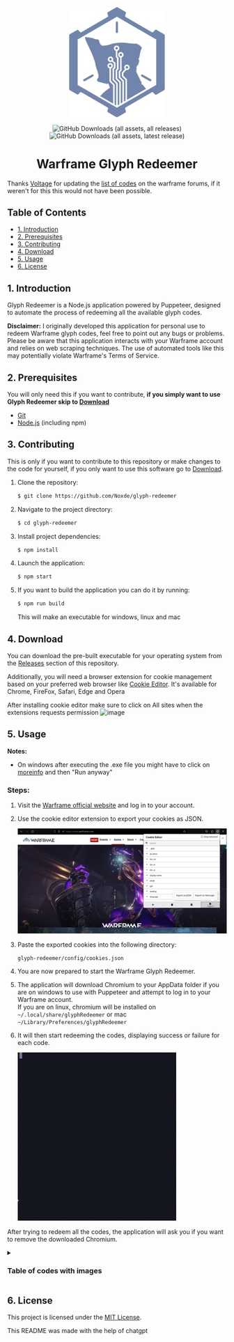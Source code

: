 <div align=center> 
  <img alt="creator-program-logo" src="./Images/creator-program-logo.png" width="220px">

![GitHub Downloads (all assets, all releases)](https://img.shields.io/github/downloads/Noxde/glyph-redeemer/total?label=Total%20Downloads)
![GitHub Downloads (all assets, latest release)](https://img.shields.io/github/downloads/Noxde/glyph-redeemer/latest/total?label=Downloads%40latest)

</div>

<h1 align="center">Warframe Glyph Redeemer</h1>

Thanks [Voltage](https://forums.warframe.com/profile/1419671-voltage/) for updating the [list of codes](https://forums.warframe.com/topic/992008-free-promocodes-and-glyphs-all-platforms/) on the warframe forums, if it weren't for this this would not have been possible.

## Table of Contents

- [1. Introduction](#1-introduction)
- [2. Prerequisites](#2-prerequisites)
- [3. Contributing](#3-contributing)
- [4. Download](#4-download)
- [5. Usage](#5-usage)
- [6. License](#6-license)

## 1. Introduction

Glyph Redeemer is a Node.js application powered by Puppeteer, designed to automate the process of redeeming all the available glyph codes.

**Disclaimer:** I originally developed this application for personal use to redeem Warframe glyph codes, feel free to point out any bugs or problems. Please be aware that this application interacts with your Warframe account and relies on web scraping techniques. The use of automated tools like this may potentially violate Warframe's Terms of Service.

## 2. Prerequisites

You will only need this if you want to contribute, **if you simply want to use Glyph Redeemer skip to [Download](#4-download)**

- [Git](https://git-scm.com/)
- [Node.js](https://nodejs.org/) (including npm)

## 3. Contributing
This is only if you want to contribute to this repository or make changes to the code for yourself, if you only want to use this software go to [Download](#4-dowload).

1. Clone the repository:

   ```bash
   $ git clone https://github.com/Noxde/glyph-redeemer
   ```

2. Navigate to the project directory:

   ```bash
   $ cd glyph-redeemer
   ```

3. Install project dependencies:

   ```bash
   $ npm install
   ```

4. Launch the application:

   ```bash
   $ npm start
   ```

5. If you want to build the application you can do it by running:

   ```bash
   $ npm run build
   ```

   This will make an executable for windows, linux and mac

## 4. Download

You can download the pre-built executable for your operating system from the [Releases](https://github.com/Noxde/glyph-redeemer/releases) section of this repository.

Additionally, you will need a browser extension for cookie management based on your preferred web browser like
[Cookie Editor](https://cookie-editor.cgagnier.ca/). It's available for Chrome, FireFox, Safari, Edge and Opera

After installing cookie editor make sure to click on All sites when the extensions requests permission
![image](https://github.com/Noxde/glyph-redeemer/assets/70549780/bcd246a0-74ad-4c2f-8f2b-faac48d23533)

## 5. Usage

**Notes:**

- On windows after executing the .exe file you might have to click on <ins>moreinfo</ins> and then "Run anyway"

### **Steps**:

1. Visit the [Warframe official website](https://www.warframe.com/) and log in to your account.

2. Use the cookie editor extension to export your cookies as JSON.

   ![Cookie Editor](Images/cookie-editor.png)

3. Paste the exported cookies into the following directory:

   ```
   glyph-redeemer/config/cookies.json
   ```

4. You are now prepared to start the Warframe Glyph Redeemer.

5. The application will download Chromium to your AppData folder if you are on windows to use with Puppeteer and attempt to log in to your Warframe account.</br>
   If you are on linux, chromium will be installed on `~/.local/share/glyphRedeemer` or mac `~/Library/Preferences/glyphRedeemer`

6. It will then start redeeming the codes, displaying success or failure for each code.

   ![Glyph Redeemer in Action](Images/glyph-redeemer_demo.gif)

After trying to redeem all the codes, the application will ask you if you want to remove the downloaded Chromium.

<details>
  <summary>
    <h3>Table of codes with images</h3>
  </summary>
  <table><thead>
      <tr>
        <th>
          <a href="https://warframe.com/promocode?code=6ixGatsu">
            <img width="100px" src="https://i.imgur.com/7iWl2UI.png"/>
          </a>
        </th>
        <th>
          <a href="https://warframe.com/promocode?code=AdmiralBahroo">
            <img width="100px" src="https://i.glyphs.wf/glyphs/AdmiralBahroo.png"/>
          </a>
        </th>
        <th>
          <a href="https://warframe.com/promocode?code=AeonKnight86">
            <img width="100px" src="https://i.glyphs.wf/glyphs/AeonKnight.png"/>
          </a>
        </th>
        <th>
          <a href="https://warframe.com/promocode?code=AGayGuyPlays">
            <img width="100px" src="https://i.glyphs.wf/glyphs/AGGP.png"/>
          </a>
        </th>
      </tr>
    </thead>
    <tbody>
      <tr>
        <td>6ixGatsu</td>
        <td>AdmiralBahroo</td>
        <td>AeonKnight86</td>
        <td>AGayGuyPlays</td>
      </tr>
    </tbody>
<thead>
      <tr>
        <th>
          <a href="https://warframe.com/promocode?code=Akari">
            <img width="100px" src="https://i.imgur.com/KRnvW5s.png"/>
          </a>
        </th>
        <th>
          <a href="https://warframe.com/promocode?code=AlainLove">
            <img width="100px" src="https://i.imgur.com/aWaXEKe.png"/>
          </a>
        </th>
        <th>
          <a href="https://warframe.com/promocode?code=AlexanderDario">
            <img width="100px" src="https://i.imgur.com/sHsBrHo.png"/>
          </a>
        </th>
        <th>
          <a href="https://warframe.com/promocode?code=Amprov">
            <img width="100px" src="https://i.glyphs.wf/glyphs/Goku70seven.png"/>
          </a>
        </th>
      </tr>
    </thead>
    <tbody>
      <tr>
        <td>Akari</td>
        <td>AlainLove</td>
        <td>AlexanderDario</td>
        <td>Amprov</td>
      </tr>
    </tbody>
<thead>
      <tr>
        <th>
          <a href="https://warframe.com/promocode?code=AngryUnicorn">
            <img width="100px" src="https://i.glyphs.wf/glyphs/AngryUnicorn.png"/>
          </a>
        </th>
        <th>
          <a href="https://warframe.com/promocode?code=AnjetCat">
            <img width="100px" src="https://i.imgur.com/X79KSCT.png"/>
          </a>
        </th>
        <th>
          <a href="https://warframe.com/promocode?code=AnnoyingKillah">
            <img width="100px" src="https://i.glyphs.wf/glyphs/AnnoyingKillah.png"/>
          </a>
        </th>
        <th>
          <a href="https://warframe.com/promocode?code=ArgonSix">
            <img width="100px" src="https://i.imgur.com/49VuDAz.png"/>
          </a>
        </th>
      </tr>
    </thead>
    <tbody>
      <tr>
        <td>AngryUnicorn</td>
        <td>AnjetCat</td>
        <td>AnnoyingKillah</td>
        <td>ArgonSix</td>
      </tr>
    </tbody>
<thead>
      <tr>
        <th>
          <a href="https://warframe.com/promocode?code=AshiSogiTenno">
            <img width="100px" src="https://i.glyphs.wf/glyphs/Ashisogitenno.png"/>
          </a>
        </th>
        <th>
          <a href="https://warframe.com/promocode?code=AsuraTenshi">
            <img width="100px" src="https://i.imgur.com/mLh8Vzq.png"/>
          </a>
        </th>
        <th>
          <a href="https://warframe.com/promocode?code=Avelna">
            <img width="100px" src="https://i.imgur.com/6QDVL2X.png"/>
          </a>
        </th>
        <th>
          <a href="https://warframe.com/promocode?code=Aznitrous">
            <img width="100px" src="https://i.glyphs.wf/glyphs/Aznitrous.png"/>
          </a>
        </th>
      </tr>
    </thead>
    <tbody>
      <tr>
        <td>AshiSogiTenno</td>
        <td>AsuraTenshi</td>
        <td>Avelna</td>
        <td>Aznitrous</td>
      </tr>
    </tbody>
<thead>
      <tr>
        <th>
          <a href="https://warframe.com/promocode?code=BigJimID">
            <img width="100px" src="https://i.glyphs.wf/glyphs/BigJimID.png"/>
          </a>
        </th>
        <th>
          <a href="https://warframe.com/promocode?code=BlackOni">
            <img width="100px" src="https://i.glyphs.wf/glyphs/BlackOni.png"/>
          </a>
        </th>
        <th>
          <a href="https://warframe.com/promocode?code=BlazingCobalt">
            <img width="100px" src="https://i.imgur.com/XaoN4DT.png"/>
          </a>
        </th>
        <th>
          <a href="https://warframe.com/promocode?code=BlueberryCat">
            <img width="100px" src="https://i.imgur.com/1qwYZxl.png"/>
          </a>
        </th>
      </tr>
    </thead>
    <tbody>
      <tr>
        <td>BigJimID</td>
        <td>BlackOni</td>
        <td>BlazingCobalt</td>
        <td>BlueberryCat</td>
      </tr>
    </tbody>
<thead>
      <tr>
        <th>
          <a href="https://warframe.com/promocode?code=BluyayoGamer">
            <img width="100px" src="https://i.imgur.com/lpQ3zvh.png"/>
          </a>
        </th>
        <th>
          <a href="https://warframe.com/promocode?code=BrazilCommunityDiscord">
            <img width="100px" src="https://i.glyphs.wf/glyphs/BrazilianCommunityDiscord.png"/>
          </a>
        </th>
        <th>
          <a href="https://warframe.com/promocode?code=Bricky">
            <img width="100px" src="https://i.glyphs.wf/glyphs/Bricky.png"/>
          </a>
        </th>
        <th>
          <a href="https://warframe.com/promocode?code=Brozime">
            <img width="100px" src="https://i.glyphs.wf/glyphs/Brozime.png"/>
          </a>
        </th>
      </tr>
    </thead>
    <tbody>
      <tr>
        <td>BluyayoGamer</td>
        <td>BrazilCommunityDiscord</td>
        <td>Bricky</td>
        <td>Brozime</td>
      </tr>
    </tbody>
<thead>
      <tr>
        <th>
          <a href="https://warframe.com/promocode?code=Buff00n">
            <img width="100px" src="https://i.imgur.com/F52Ys7E.png"/>
          </a>
        </th>
        <th>
          <a href="https://warframe.com/promocode?code=BurnBxx">
            <img width="100px" src="https://i.glyphs.wf/glyphs/BurnBxx.png"/>
          </a>
        </th>
        <th>
          <a href="https://warframe.com/promocode?code=Bwana">
            <img width="100px" src="https://i.glyphs.wf/glyphs/Bwana.png"/>
          </a>
        </th>
        <th>
          <a href="https://warframe.com/promocode?code=CalamityDeath">
            <img width="100px" src="https://i.imgur.com/fJub3xm.png"/>
          </a>
        </th>
      </tr>
    </thead>
    <tbody>
      <tr>
        <td>Buff00n</td>
        <td>BurnBxx</td>
        <td>Bwana</td>
        <td>CalamityDeath</td>
      </tr>
    </tbody>
<thead>
      <tr>
        <th>
          <a href="https://warframe.com/promocode?code=CaleyEmerald">
            <img width="100px" src="https://i.imgur.com/3PDmGSc.png"/>
          </a>
        </th>
        <th>
          <a href="https://warframe.com/promocode?code=CanOfCraig">
            <img width="100px" src="https://i.imgur.com/GtSYTUY.png"/>
          </a>
        </th>
        <th>
          <a href="https://warframe.com/promocode?code=Carchara">
            <img width="100px" src="https://i.imgur.com/3fPE9FA.png"/>
          </a>
        </th>
        <th>
          <a href="https://warframe.com/promocode?code=Casardis">
            <img width="100px" src="https://i.imgur.com/hza6B9A.png"/>
          </a>
        </th>
      </tr>
    </thead>
    <tbody>
      <tr>
        <td>CaleyEmerald</td>
        <td>CanOfCraig</td>
        <td>Carchara</td>
        <td>Casardis</td>
      </tr>
    </tbody>
<thead>
      <tr>
        <th>
          <a href="https://warframe.com/promocode?code=CephalonSquared">
            <img width="100px" src="https://i.imgur.com/Oswm6x8.png"/>
          </a>
        </th>
        <th>
          <a href="https://warframe.com/promocode?code=CGsKnackie">
            <img width="100px" src="https://i.glyphs.wf/glyphs/CGsKnackie.png"/>
          </a>
        </th>
        <th>
          <a href="https://warframe.com/promocode?code=ChacyTay">
            <img width="100px" src="https://i.imgur.com/TWxA5H9.png"/>
          </a>
        </th>
        <th>
          <a href="https://warframe.com/promocode?code=Char">
            <img width="100px" src="https://i.glyphs.wf/glyphs/Char.png"/>
          </a>
        </th>
      </tr>
    </thead>
    <tbody>
      <tr>
        <td>CephalonSquared</td>
        <td>CGsKnackie</td>
        <td>ChacyTay</td>
        <td>Char</td>
      </tr>
    </tbody>
<thead>
      <tr>
        <th>
          <a href="https://warframe.com/promocode?code=Chelestra">
            <img width="100px" src="https://i.imgur.com/lZIWekF.png"/>
          </a>
        </th>
        <th>
          <a href="https://warframe.com/promocode?code=Cleonaturin">
            <img width="100px" src="https://i.imgur.com/Hzpiaup.png"/>
          </a>
        </th>
        <th>
          <a href="https://warframe.com/promocode?code=Codoma">
            <img width="100px" src="https://i.imgur.com/U0HGxKE.png"/>
          </a>
        </th>
        <th>
          <a href="https://warframe.com/promocode?code=CohhCarnage">
            <img width="100px" src="https://i.glyphs.wf/glyphs/CohhCarnage.png"/>
          </a>
        </th>
      </tr>
    </thead>
    <tbody>
      <tr>
        <td>Chelestra</td>
        <td>Cleonaturin</td>
        <td>Codoma</td>
        <td>CohhCarnage</td>
      </tr>
    </tbody>
<thead>
      <tr>
        <th>
          <a href="https://warframe.com/promocode?code=ColdScar">
            <img width="100px" src="https://i.imgur.com/aUcB7k5.png"/>
          </a>
        </th>
        <th>
          <a href="https://warframe.com/promocode?code=ColdTiger">
            <img width="100px" src="https://i.imgur.com/r1YbiV3.png"/>
          </a>
        </th>
        <th>
          <a href="https://warframe.com/promocode?code=ConclaveDiscord">
            <img width="100px" src="https://content.invisioncic.com/Mwarframe/pages_media/1_ConclaveDiscord.png"/>
          </a>
        </th>
        <th>
          <a href="https://warframe.com/promocode?code=ConfusedWarframe">
            <img width="100px" src="https://i.imgur.com/yutv1BM.png"/>
          </a>
        </th>
      </tr>
    </thead>
    <tbody>
      <tr>
        <td>ColdScar</td>
        <td>ColdTiger</td>
        <td>ConclaveDiscord</td>
        <td>ConfusedWarframe</td>
      </tr>
    </tbody>
<thead>
      <tr>
        <th>
          <a href="https://warframe.com/promocode?code=CopyKavat">
            <img width="100px" src="https://i.imgur.com/OnMjvt4.png"/>
          </a>
        </th>
        <th>
          <a href="https://warframe.com/promocode?code=Cpt_Kim">
            <img width="100px" src="https://i.imgur.com/PVH1MbN.png"/>
          </a>
        </th>
        <th>
          <a href="https://warframe.com/promocode?code=Crowdi">
            <img width="100px" src="https://i.imgur.com/BEGnJis.png"/>
          </a>
        </th>
        <th>
          <a href="https://warframe.com/promocode?code=Daidaikiri">
            <img width="100px" src="https://i.imgur.com/wY9wvKY.png"/>
          </a>
        </th>
      </tr>
    </thead>
    <tbody>
      <tr>
        <td>CopyKavat</td>
        <td>Cpt_Kim</td>
        <td>Crowdi</td>
        <td>Daidaikiri</td>
      </tr>
    </tbody>
<thead>
      <tr>
        <th>
          <a href="https://warframe.com/promocode?code=DanielTheDemon">
            <img width="100px" src="https://i.glyphs.wf/glyphs/DanieltheDemon.png"/>
          </a>
        </th>
        <th>
          <a href="https://warframe.com/promocode?code=Danily">
            <img width="100px" src="https://i.imgur.com/6DWd7sX.png"/>
          </a>
        </th>
        <th>
          <a href="https://warframe.com/promocode?code=DasterCreations">
            <img width="100px" src="https://i.imgur.com/XiMtufx.png"/>
          </a>
        </th>
        <th>
          <a href="https://warframe.com/promocode?code=DatLoon">
            <img width="100px" src="https://i.imgur.com/nTzSIRF.png"/>
          </a>
        </th>
      </tr>
    </thead>
    <tbody>
      <tr>
        <td>DanielTheDemon</td>
        <td>Danily</td>
        <td>DasterCreations</td>
        <td>DatLoon</td>
      </tr>
    </tbody>
<thead>
      <tr>
        <th>
          <a href="https://warframe.com/promocode?code=DayJobo">
            <img width="100px" src="https://i.imgur.com/q1wQRDO.png"/>
          </a>
        </th>
        <th>
          <a href="https://warframe.com/promocode?code=DebbySheen">
            <img width="100px" src="https://i.imgur.com/SV6C3dn.png"/>
          </a>
        </th>
        <th>
          <a href="https://warframe.com/promocode?code=Deejayknight">
            <img width="100px" src="https://i.glyphs.wf/glyphs/DeejayKnight.png"/>
          </a>
        </th>
        <th>
          <a href="https://warframe.com/promocode?code=DeepBlueBeard">
            <img width="100px" src="https://i.glyphs.wf/glyphs/DeepBlueBeard.png"/>
          </a>
        </th>
      </tr>
    </thead>
    <tbody>
      <tr>
        <td>DayJobo</td>
        <td>DebbySheen</td>
        <td>Deejayknight</td>
        <td>DeepBlueBeard</td>
      </tr>
    </tbody>
<thead>
      <tr>
        <th>
          <a href="https://warframe.com/promocode?code=Destrohido">
            <img width="100px" src="https://i.imgur.com/ckige5C.png"/>
          </a>
        </th>
        <th>
          <a href="https://warframe.com/promocode?code=DeuceTheGamer">
            <img width="100px" src="https://i.glyphs.wf/glyphs/DeuceTheGamer.png"/>
          </a>
        </th>
        <th>
          <a href="https://warframe.com/promocode?code=DillyFrame">
            <img width="100px" src="https://i.glyphs.wf/glyphs/DillyFrame.png"/>
          </a>
        </th>
        <th>
          <a href="https://warframe.com/promocode?code=DimitriV2">
            <img width="100px" src="https://i.glyphs.wf/glyphs/DimitriV2.png"/>
          </a>
        </th>
      </tr>
    </thead>
    <tbody>
      <tr>
        <td>Destrohido</td>
        <td>DeuceTheGamer</td>
        <td>DillyFrame</td>
        <td>DimitriV2</td>
      </tr>
    </tbody>
<thead>
      <tr>
        <th>
          <a href="https://warframe.com/promocode?code=Disfusional">
            <img width="100px" src="https://i.imgur.com/O0VKXG9.png"/>
          </a>
        </th>
        <th>
          <a href="https://warframe.com/promocode?code=DjTechLive">
            <img width="100px" src="https://i.glyphs.wf/glyphs/DJTechlive.png"/>
          </a>
        </th>
        <th>
          <a href="https://warframe.com/promocode?code=DKDiamantes">
            <img width="100px" src="https://i.glyphs.wf/glyphs/DKDiamantes.png"/>
          </a>
        </th>
        <th>
          <a href="https://warframe.com/promocode?code=DNexus">
            <img width="100px" src="https://i.imgur.com/8Djk9NB.png"/>
          </a>
        </th>
      </tr>
    </thead>
    <tbody>
      <tr>
        <td>Disfusional</td>
        <td>DjTechLive</td>
        <td>DKDiamantes</td>
        <td>DNexus</td>
      </tr>
    </tbody>
<thead>
      <tr>
        <th>
          <a href="https://warframe.com/promocode?code=EdRick">
            <img width="100px" src="https://i.imgur.com/IuJdqLG.png"/>
          </a>
        </th>
        <th>
          <a href="https://warframe.com/promocode?code=Eduiy16">
            <img width="100px" src="https://i.imgur.com/eRK4RFy.png"/>
          </a>
        </th>
        <th>
          <a href="https://warframe.com/promocode?code=ElDanker">
            <img width="100px" src="https://i.imgur.com/UVZ0XoB.png"/>
          </a>
        </th>
        <th>
          <a href="https://warframe.com/promocode?code=ElGrineerExiliado">
            <img width="100px" src="https://i.imgur.com/33lm32B.png"/>
          </a>
        </th>
      </tr>
    </thead>
    <tbody>
      <tr>
        <td>EdRick</td>
        <td>Eduiy16</td>
        <td>ElDanker</td>
        <td>ElGrineerExiliado</td>
      </tr>
    </tbody>
<thead>
      <tr>
        <th>
          <a href="https://warframe.com/promocode?code=EliceGameplay">
            <img width="100px" src="https://i.imgur.com/X4CzC5P.png"/>
          </a>
        </th>
        <th>
          <a href="https://warframe.com/promocode?code=Elnoraeleo">
            <img width="100px" src="https://i.imgur.com/r5n5iA1.png"/>
          </a>
        </th>
        <th>
          <a href="https://warframe.com/promocode?code=Emovj">
            <img width="100px" src="https://i.imgur.com/iTpMg8j.png"/>
          </a>
        </th>
        <th>
          <a href="https://warframe.com/promocode?code=EmpyreanCap">
            <img width="100px" src="https://i.imgur.com/Olo2txo.png"/>
          </a>
        </th>
      </tr>
    </thead>
    <tbody>
      <tr>
        <td>EliceGameplay</td>
        <td>Elnoraeleo</td>
        <td>Emovj</td>
        <td>EmpyreanCap</td>
      </tr>
    </tbody>
<thead>
      <tr>
        <th>
          <a href="https://warframe.com/promocode?code=Endotti_">
            <img width="100px" src="https://i.imgur.com/8N6lVVM.png"/>
          </a>
        </th>
        <th>
          <a href="https://warframe.com/promocode?code=Eterion">
            <img width="100px" src="https://i.imgur.com/c9LAOxz.png"/>
          </a>
        </th>
        <th>
          <a href="https://warframe.com/promocode?code=ExtraCredits">
            <img width="100px" src="https://cdn.discordapp.com/attachments/110022646497808384/592792966804799508/e7f1a5c9126b95cd0f0c181cd69150fb.png"/>
          </a>
        </th>
        <th>
          <a href="https://warframe.com/promocode?code=FacelessBeanie">
            <img width="100px" src="https://i.imgur.com/XvTsKfF.png"/>
          </a>
        </th>
      </tr>
    </thead>
    <tbody>
      <tr>
        <td>Endotti_</td>
        <td>Eterion</td>
        <td>ExtraCredits</td>
        <td>FacelessBeanie</td>
      </tr>
    </tbody>
<thead>
      <tr>
        <th>
          <a href="https://warframe.com/promocode?code=FashionFrameIsEndGame">
            <img width="100px" src="https://i.imgur.com/dcnCjuG.png"/>
          </a>
        </th>
        <th>
          <a href="https://warframe.com/promocode?code=Fated2Perish">
            <img width="100px" src="https://i.imgur.com/QKXsmSA.png"/>
          </a>
        </th>
        <th>
          <a href="https://warframe.com/promocode?code=FeelLikeAPlayer">
            <img width="100px" src="https://i.imgur.com/OFRT3Nk.png"/>
          </a>
        </th>
        <th>
          <a href="https://warframe.com/promocode?code=FerreusDemon">
            <img width="100px" src="https://i.imgur.com/70ieIRm.png"/>
          </a>
        </th>
      </tr>
    </thead>
    <tbody>
      <tr>
        <td>FashionFrameIsEndGame</td>
        <td>Fated2Perish</td>
        <td>FeelLikeAPlayer</td>
        <td>FerreusDemon</td>
      </tr>
    </tbody>
<thead>
      <tr>
        <th>
          <a href="https://warframe.com/promocode?code=Finlaena">
            <img width="100px" src="https://i.imgur.com/IuiUFiK.png"/>
          </a>
        </th>
        <th>
          <a href="https://warframe.com/promocode?code=FloofyDwagon">
            <img width="100px" src="https://i.imgur.com/o0WxCD8.png"/>
          </a>
        </th>
        <th>
          <a href="https://warframe.com/promocode?code=FR4G-TP">
            <img width="100px" src="https://i.imgur.com/dMqHuKu.png"/>
          </a>
        </th>
        <th>
          <a href="https://warframe.com/promocode?code=FrostyNovaPrime">
            <img width="100px" src="https://i.imgur.com/OVMC07U.png"/>
          </a>
        </th>
      </tr>
    </thead>
    <tbody>
      <tr>
        <td>Finlaena</td>
        <td>FloofyDwagon</td>
        <td>FR4G-TP</td>
        <td>FrostyNovaPrime</td>
      </tr>
    </tbody>
<thead>
      <tr>
        <th>
          <a href="https://warframe.com/promocode?code=Frozenballz">
            <img width="100px" src="https://i.glyphs.wf/glyphs/Frozenbawz.png"/>
          </a>
        </th>
        <th>
          <a href="https://warframe.com/promocode?code=Gara">
            <img width="100px" src="https://i.glyphs.wf/glyphs/Gara.png"/>
          </a>
        </th>
        <th>
          <a href="https://warframe.com/promocode?code=GermanCommunityDiscord">
            <img width="100px" src="https://i.glyphs.wf/glyphs/GermanCommunityDiscord.png"/>
          </a>
        </th>
        <th>
          <a href="https://warframe.com/promocode?code=Gingy">
            <img width="100px" src="https://i.imgur.com/KI7OyQ9.png"/>
          </a>
        </th>
      </tr>
    </thead>
    <tbody>
      <tr>
        <td>Frozenballz</td>
        <td>Gara</td>
        <td>GermanCommunityDiscord</td>
        <td>Gingy</td>
      </tr>
    </tbody>
<thead>
      <tr>
        <th>
          <a href="https://warframe.com/promocode?code=GlamShatterSkull">
            <img width="100px" src="https://i.glyphs.wf/glyphs/GlamShatterskull.png"/>
          </a>
        </th>
        <th>
          <a href="https://warframe.com/promocode?code=Golden">
            <img width="100px" src="https://i.imgur.com/88MPNvx.png"/>
          </a>
        </th>
        <th>
          <a href="https://warframe.com/promocode?code=GrindHardSquad">
            <img width="100px" src="https://i.imgur.com/uCMZwr9.png"/>
          </a>
        </th>
        <th>
          <a href="https://warframe.com/promocode?code=H3DSH0T">
            <img width="100px" src="https://i.glyphs.wf/glyphs/H3dsh0t.png"/>
          </a>
        </th>
      </tr>
    </thead>
    <tbody>
      <tr>
        <td>GlamShatterSkull</td>
        <td>Golden</td>
        <td>GrindHardSquad</td>
        <td>H3DSH0T</td>
      </tr>
    </tbody>
<thead>
      <tr>
        <th>
          <a href="https://warframe.com/promocode?code=HappinessDark">
            <img width="100px" src="https://i.imgur.com/fn8GiF3.png"/>
          </a>
        </th>
        <th>
          <a href="https://warframe.com/promocode?code=HomiInvocado">
            <img width="100px" src="https://i.glyphs.wf/glyphs/HomiInvocado.png"/>
          </a>
        </th>
        <th>
          <a href="https://warframe.com/promocode?code=HotShomStories">
            <img width="100px" src="https://i.glyphs.wf/glyphs/HotsHomStories.png"/>
          </a>
        </th>
        <th>
          <a href="https://warframe.com/promocode?code=Hydroxate">
            <img width="100px" src="https://i.glyphs.wf/glyphs/Hydroxate.png"/>
          </a>
        </th>
      </tr>
    </thead>
    <tbody>
      <tr>
        <td>HappinessDark</td>
        <td>HomiInvocado</td>
        <td>HotShomStories</td>
        <td>Hydroxate</td>
      </tr>
    </tbody>
<thead>
      <tr>
        <th>
          <a href="https://warframe.com/promocode?code=iFlynn">
            <img width="100px" src="https://i.imgur.com/9QZbAt6.png"/>
          </a>
        </th>
        <th>
          <a href="https://warframe.com/promocode?code=IISlip">
            <img width="100px" src="https://i.imgur.com/iXToZsK.png"/>
          </a>
        </th>
        <th>
          <a href="https://warframe.com/promocode?code=Ikedo">
            <img width="100px" src="https://i.imgur.com/PjNOEak.png"/>
          </a>
        </th>
        <th>
          <a href="https://warframe.com/promocode?code=Im7heClown">
            <img width="100px" src="https://i.imgur.com/TPUZH4A.png"/>
          </a>
        </th>
      </tr>
    </thead>
    <tbody>
      <tr>
        <td>iFlynn</td>
        <td>IISlip</td>
        <td>Ikedo</td>
        <td>Im7heClown</td>
      </tr>
    </tbody>
<thead>
      <tr>
        <th>
          <a href="https://warframe.com/promocode?code=InfernoTheFireLord">
            <img width="100px" src="https://i.imgur.com/KhD22lV.png"/>
          </a>
        </th>
        <th>
          <a href="https://warframe.com/promocode?code=InfoDiversao">
            <img width="100px" src="https://i.glyphs.wf/glyphs/Infodiversao.png"/>
          </a>
        </th>
        <th>
          <a href="https://warframe.com/promocode?code=ItsJustToe">
            <img width="100px" src="https://i.imgur.com/qYJ2EMX.png"/>
          </a>
        </th>
        <th>
          <a href="https://warframe.com/promocode?code=IWoply">
            <img width="100px" src="https://i.imgur.com/QeodD6R.png"/>
          </a>
        </th>
      </tr>
    </thead>
    <tbody>
      <tr>
        <td>InfernoTheFireLord</td>
        <td>InfoDiversao</td>
        <td>ItsJustToe</td>
        <td>IWoply</td>
      </tr>
    </tbody>
<thead>
      <tr>
        <th>
          <a href="https://warframe.com/promocode?code=JamieVoiceOver">
            <img width="100px" src="https://i.imgur.com/Io9Svmg.png"/>
          </a>
        </th>
        <th>
          <a href="https://warframe.com/promocode?code=JessiThrower">
            <img width="100px" src="https://i.imgur.com/Fs10tHH.png"/>
          </a>
        </th>
        <th>
          <a href="https://warframe.com/promocode?code=JoeyZero">
            <img width="100px" src="https://i.glyphs.wf/glyphs/JoeyZero.png"/>
          </a>
        </th>
        <th>
          <a href="https://warframe.com/promocode?code=Joriale">
            <img width="100px" src="https://i.imgur.com/NeT4A3m.png"/>
          </a>
        </th>
      </tr>
    </thead>
    <tbody>
      <tr>
        <td>JamieVoiceOver</td>
        <td>JessiThrower</td>
        <td>JoeyZero</td>
        <td>Joriale</td>
      </tr>
    </tbody>
<thead>
      <tr>
        <th>
          <a href="https://warframe.com/promocode?code=JustRLC">
            <img width="100px" src="https://i.glyphs.wf/glyphs/RLCGaming.png"/>
          </a>
        </th>
        <th>
          <a href="https://warframe.com/promocode?code=K1llerBarbie">
            <img width="100px" src="https://i.imgur.com/qXrglx9.png"/>
          </a>
        </th>
        <th>
          <a href="https://warframe.com/promocode?code=KavatsSchroedinger">
            <img width="100px" src="https://i.imgur.com/EgTytXk.png"/>
          </a>
        </th>
        <th>
          <a href="https://warframe.com/promocode?code=KenshinWF">
            <img width="100px" src="https://i.imgur.com/xbLvowy.png"/>
          </a>
        </th>
      </tr>
    </thead>
    <tbody>
      <tr>
        <td>JustRLC</td>
        <td>K1llerBarbie</td>
        <td>KavatsSchroedinger</td>
        <td>KenshinWF</td>
      </tr>
    </tbody>
<thead>
      <tr>
        <th>
          <a href="https://warframe.com/promocode?code=KingGothaLion">
            <img width="100px" src="https://i.glyphs.wf/glyphs/KingGothalion.png"/>
          </a>
        </th>
        <th>
          <a href="https://warframe.com/promocode?code=Kirarahime">
            <img width="100px" src="https://i.imgur.com/Cag0pU9.png"/>
          </a>
        </th>
        <th>
          <a href="https://warframe.com/promocode?code=Kiwad">
            <img width="100px" src="https://i.glyphs.wf/glyphs/Kiwad.png"/>
          </a>
        </th>
        <th>
          <a href="https://warframe.com/promocode?code=Kr1ptonPlayer">
            <img width="100px" src="https://i.imgur.com/jRfF6Ym.png"/>
          </a>
        </th>
      </tr>
    </thead>
    <tbody>
      <tr>
        <td>KingGothaLion</td>
        <td>Kirarahime</td>
        <td>Kiwad</td>
        <td>Kr1ptonPlayer</td>
      </tr>
    </tbody>
<thead>
      <tr>
        <th>
          <a href="https://warframe.com/promocode?code=Kretduy">
            <img width="100px" src="https://i.imgur.com/MWqI7ap.png"/>
          </a>
        </th>
        <th>
          <a href="https://warframe.com/promocode?code=L1feWater">
            <img width="100px" src="https://i.imgur.com/Ud37g6B.png"/>
          </a>
        </th>
        <th>
          <a href="https://warframe.com/promocode?code=LadyNovita">
            <img width="100px" src="https://i.imgur.com/ksnuXk0.png"/>
          </a>
        </th>
        <th>
          <a href="https://warframe.com/promocode?code=LadyTheLaddy">
            <img width="100px" src="https://i.imgur.com/f6OjNQ6.png"/>
          </a>
        </th>
      </tr>
    </thead>
    <tbody>
      <tr>
        <td>Kretduy</td>
        <td>L1feWater</td>
        <td>LadyNovita</td>
        <td>LadyTheLaddy</td>
      </tr>
    </tbody>
<thead>
      <tr>
        <th>
          <a href="https://warframe.com/promocode?code=LeoDoodling">
            <img width="100px" src="https://i.imgur.com/OZIvRvq.png"/>
          </a>
        </th>
        <th>
          <a href="https://warframe.com/promocode?code=LeyzarGamingViews">
            <img width="100px" src="https://i.glyphs.wf/glyphs/LeyzarViewGaming.png"/>
          </a>
        </th>
        <th>
          <a href="https://warframe.com/promocode?code=LightMicke">
            <img width="100px" src="https://i.imgur.com/ASecpkS.png"/>
          </a>
        </th>
        <th>
          <a href="https://warframe.com/promocode?code=LightningCosplay">
            <img width="100px" src="https://i.imgur.com/7hapwsw.png"/>
          </a>
        </th>
      </tr>
    </thead>
    <tbody>
      <tr>
        <td>LeoDoodling</td>
        <td>LeyzarGamingViews</td>
        <td>LightMicke</td>
        <td>LightningCosplay</td>
      </tr>
    </tbody>
<thead>
      <tr>
        <th>
          <a href="https://warframe.com/promocode?code=LilLexi">
            <img width="100px" src="https://i.glyphs.wf/glyphs/LilLexi.png"/>
          </a>
        </th>
        <th>
          <a href="https://warframe.com/promocode?code=LucianPlaysAllDay">
            <img width="100px" src="https://i.imgur.com/9dGkGHu.png"/>
          </a>
        </th>
        <th>
          <a href="https://warframe.com/promocode?code=LynxAria">
            <img width="100px" src="https://i.glyphs.wf/glyphs/Lynxaria.png"/>
          </a>
        </th>
        <th>
          <a href="https://warframe.com/promocode?code=Macho">
            <img width="100px" src="https://i.glyphs.wf/glyphs/LokKingMacho.png"/>
          </a>
        </th>
      </tr>
    </thead>
    <tbody>
      <tr>
        <td>LilLexi</td>
        <td>LucianPlaysAllDay</td>
        <td>LynxAria</td>
        <td>Macho</td>
      </tr>
    </tbody>
<thead>
      <tr>
        <th>
          <a href="https://warframe.com/promocode?code=MadFury">
            <img width="100px" src="https://i.glyphs.wf/glyphs/Hypercaptai.png"/>
          </a>
        </th>
        <th>
          <a href="https://warframe.com/promocode?code=Makarimorph">
            <img width="100px" src="https://i.glyphs.wf/glyphs/Makarimorph.png"/>
          </a>
        </th>
        <th>
          <a href="https://warframe.com/promocode?code=MaoMix">
            <img width="100px" src="https://i.imgur.com/jtaxKf3.png"/>
          </a>
        </th>
        <th>
          <a href="https://warframe.com/promocode?code=MCGamerCZ">
            <img width="100px" src="https://i.glyphs.wf/glyphs/MCGamerCZ.png"/>
          </a>
        </th>
      </tr>
    </thead>
    <tbody>
      <tr>
        <td>MadFury</td>
        <td>Makarimorph</td>
        <td>MaoMix</td>
        <td>MCGamerCZ</td>
      </tr>
    </tbody>
<thead>
      <tr>
        <th>
          <a href="https://warframe.com/promocode?code=McMonkeys">
            <img width="100px" src="https://i.glyphs.wf/glyphs/MCMonkeys.png"/>
          </a>
        </th>
        <th>
          <a href="https://warframe.com/promocode?code=MeCore">
            <img width="100px" src="https://i.imgur.com/qIi7KGk.png"/>
          </a>
        </th>
        <th>
          <a href="https://warframe.com/promocode?code=MedusaCaptures">
            <img width="100px" src="https://i.imgur.com/y2FS025.png"/>
          </a>
        </th>
        <th>
          <a href="https://warframe.com/promocode?code=MHBlacky">
            <img width="100px" src="https://i.imgur.com/Xgboem5.png"/>
          </a>
        </th>
      </tr>
    </thead>
    <tbody>
      <tr>
        <td>McMonkeys</td>
        <td>MeCore</td>
        <td>MedusaCaptures</td>
        <td>MHBlacky</td>
      </tr>
    </tbody>
<thead>
      <tr>
        <th>
          <a href="https://warframe.com/promocode?code=MichelPostma">
            <img width="100px" src="https://i.glyphs.wf/glyphs/TheNextLevel.png"/>
          </a>
        </th>
        <th>
          <a href="https://warframe.com/promocode?code=MikeTheBard">
            <img width="100px" src="https://i.glyphs.wf/glyphs/TVSBOH.png"/>
          </a>
        </th>
        <th>
          <a href="https://warframe.com/promocode?code=MissFwuffy">
            <img width="100px" src="https://i.imgur.com/c4qcuj8.png"/>
          </a>
        </th>
        <th>
          <a href="https://warframe.com/promocode?code=MisterGamer">
            <img width="100px" src="https://i.imgur.com/whSBvC3.png"/>
          </a>
        </th>
      </tr>
    </thead>
    <tbody>
      <tr>
        <td>MichelPostma</td>
        <td>MikeTheBard</td>
        <td>MissFwuffy</td>
        <td>MisterGamer</td>
      </tr>
    </tbody>
<thead>
      <tr>
        <th>
          <a href="https://warframe.com/promocode?code=MjikThize">
            <img width="100px" src="https://i.imgur.com/7YsNGoT.png"/>
          </a>
        </th>
        <th>
          <a href="https://warframe.com/promocode?code=Mogamu">
            <img width="100px" src="https://i.glyphs.wf/glyphs/Mogamu.png"/>
          </a>
        </th>
        <th>
          <a href="https://warframe.com/promocode?code=MrRoadBlock">
            <img width="100px" src="https://i.imgur.com/ZUGEuB7.png"/>
          </a>
        </th>
        <th>
          <a href="https://warframe.com/promocode?code=MrSteelWar">
            <img width="100px" src="https://i.glyphs.wf/glyphs/MrSteelWar.png"/>
          </a>
        </th>
      </tr>
    </thead>
    <tbody>
      <tr>
        <td>MjikThize</td>
        <td>Mogamu</td>
        <td>MrRoadBlock</td>
        <td>MrSteelWar</td>
      </tr>
    </tbody>
<thead>
      <tr>
        <th>
          <a href="https://warframe.com/promocode?code=MrWarframeGuy">
            <img width="100px" src="https://i.glyphs.wf/glyphs/MrWarframeGuy.png"/>
          </a>
        </th>
        <th>
          <a href="https://warframe.com/promocode?code=NomNom">
            <img width="100px" src="https://i.imgur.com/yj61AsM.png"/>
          </a>
        </th>
        <th>
          <a href="https://warframe.com/promocode?code=NoSympathyy">
            <img width="100px" src="https://i.glyphs.wf/glyphs/NoSympathyy.png"/>
          </a>
        </th>
        <th>
          <a href="https://warframe.com/promocode?code=Np161">
            <img width="100px" src="https://i.imgur.com/ol9bqPR.png"/>
          </a>
        </th>
      </tr>
    </thead>
    <tbody>
      <tr>
        <td>MrWarframeGuy</td>
        <td>NomNom</td>
        <td>NoSympathyy</td>
        <td>Np161</td>
      </tr>
    </tbody>
<thead>
      <tr>
        <th>
          <a href="https://warframe.com/promocode?code=OddieOwl">
            <img width="100px" src="https://i.imgur.com/wk01G9R.png"/>
          </a>
        </th>
        <th>
          <a href="https://warframe.com/promocode?code=OOSIJ">
            <img width="100px" src="https://i.imgur.com/X86jVS0.png"/>
          </a>
        </th>
        <th>
          <a href="https://warframe.com/promocode?code=OriginalWickedFun">
            <img width="100px" src="https://i.glyphs.wf/glyphs/OriginalWickedfun.png"/>
          </a>
        </th>
        <th>
          <a href="https://warframe.com/promocode?code=OrpheusDeluxe">
            <img width="100px" src="https://i.glyphs.wf/glyphs/OrpheusDeluxe.png"/>
          </a>
        </th>
      </tr>
    </thead>
    <tbody>
      <tr>
        <td>OddieOwl</td>
        <td>OOSIJ</td>
        <td>OriginalWickedFun</td>
        <td>OrpheusDeluxe</td>
      </tr>
    </tbody>
<thead>
      <tr>
        <th>
          <a href="https://warframe.com/promocode?code=Ozku">
            <img width="100px" src="https://i.imgur.com/4zUQKOJ.png"/>
          </a>
        </th>
        <th>
          <a href="https://warframe.com/promocode?code=PammyJammy">
            <img width="100px" src="https://i.imgur.com/4nvNubI.png"/>
          </a>
        </th>
        <th>
          <a href="https://warframe.com/promocode?code=Pandaahh">
            <img width="100px" src="https://i.imgur.com/GMXG5Gn.png"/>
          </a>
        </th>
        <th>
          <a href="https://warframe.com/promocode?code=PapaTLion">
            <img width="100px" src="https://i.imgur.com/OIdyoEC.png"/>
          </a>
        </th>
      </tr>
    </thead>
    <tbody>
      <tr>
        <td>Ozku</td>
        <td>PammyJammy</td>
        <td>Pandaahh</td>
        <td>PapaTLion</td>
      </tr>
    </tbody>
<thead>
      <tr>
        <th>
          <a href="https://warframe.com/promocode?code=Parvos">
            <img width="100px" src="https://i.imgur.com/OuVQw2T.png"/>
          </a>
        </th>
        <th>
          <a href="https://warframe.com/promocode?code=PlagueDirector">
            <img width="100px" src="https://i.imgur.com/CcpIdnm.png"/>
          </a>
        </th>
        <th>
          <a href="https://warframe.com/promocode?code=PlexiCosplay">
            <img width="100px" src="https://i.imgur.com/TmsGahc.png"/>
          </a>
        </th>
        <th>
          <a href="https://warframe.com/promocode?code=PokketNinja">
            <img width="100px" src="https://i.glyphs.wf/glyphs/PokketNinja.png"/>
          </a>
        </th>
      </tr>
    </thead>
    <tbody>
      <tr>
        <td>Parvos</td>
        <td>PlagueDirector</td>
        <td>PlexiCosplay</td>
        <td>PokketNinja</td>
      </tr>
    </tbody>
<thead>
      <tr>
        <th>
          <a href="https://warframe.com/promocode?code=PostiTV">
            <img width="100px" src="https://i.glyphs.wf/glyphs/PostiTV.png"/>
          </a>
        </th>
        <th>
          <a href="https://warframe.com/promocode?code=PrimedAverage">
            <img width="100px" src="https://i.imgur.com/aM7O9Om.png"/>
          </a>
        </th>
        <th>
          <a href="https://warframe.com/promocode?code=ProfessorBroman">
            <img width="100px" src="https://i.glyphs.wf/glyphs/ProfessorBroman.png"/>
          </a>
        </th>
        <th>
          <a href="https://warframe.com/promocode?code=Purkinje">
            <img width="100px" src="https://i.imgur.com/8AsfxMM.png"/>
          </a>
        </th>
      </tr>
    </thead>
    <tbody>
      <tr>
        <td>PostiTV</td>
        <td>PrimedAverage</td>
        <td>ProfessorBroman</td>
        <td>Purkinje</td>
      </tr>
    </tbody>
<thead>
      <tr>
        <th>
          <a href="https://warframe.com/promocode?code=PurpleFlurp">
            <img width="100px" src="https://i.imgur.com/HLujov0.png"/>
          </a>
        </th>
        <th>
          <a href="https://warframe.com/promocode?code=Pyrah">
            <img width="100px" src="https://i.imgur.com/o8LfmQq.png"/>
          </a>
        </th>
        <th>
          <a href="https://warframe.com/promocode?code=PyrrhicSerenity">
            <img width="100px" src="https://i.imgur.com/jXy0dwh.png"/>
          </a>
        </th>
        <th>
          <a href="https://warframe.com/promocode?code=r/Warframe">
            <img width="100px" src="https://i.glyphs.wf/glyphs/Reddit.png"/>
          </a>
        </th>
      </tr>
    </thead>
    <tbody>
      <tr>
        <td>PurpleFlurp</td>
        <td>Pyrah</td>
        <td>PyrrhicSerenity</td>
        <td>r/Warframe</td>
      </tr>
    </tbody>
<thead>
      <tr>
        <th>
          <a href="https://warframe.com/promocode?code=RagingTerror">
            <img width="100px" src="https://i.imgur.com/kZmulG3.png"/>
          </a>
        </th>
        <th>
          <a href="https://warframe.com/promocode?code=Rahetalius">
            <img width="100px" src="https://i.glyphs.wf/glyphs/Rahetalius.png"/>
          </a>
        </th>
        <th>
          <a href="https://warframe.com/promocode?code=Rahny">
            <img width="100px" src="https://i.imgur.com/0eO14So.png"/>
          </a>
        </th>
        <th>
          <a href="https://warframe.com/promocode?code=RainbowWaffles">
            <img width="100px" src="https://i.imgur.com/qv2L6Yj.png"/>
          </a>
        </th>
      </tr>
    </thead>
    <tbody>
      <tr>
        <td>RagingTerror</td>
        <td>Rahetalius</td>
        <td>Rahny</td>
        <td>RainbowWaffles</td>
      </tr>
    </tbody>
<thead>
      <tr>
        <th>
          <a href="https://warframe.com/promocode?code=RelentlessZen">
            <img width="100px" src="https://i.imgur.com/lvDbR7M.png"/>
          </a>
        </th>
        <th>
          <a href="https://warframe.com/promocode?code=ReyGanso">
            <img width="100px" src="https://i.glyphs.wf/glyphs/ReyGanso.png"/>
          </a>
        </th>
        <th>
          <a href="https://warframe.com/promocode?code=Rippz0r">
            <img width="100px" src="https://i.glyphs.wf/glyphs/Rippz0r.png"/>
          </a>
        </th>
        <th>
          <a href="https://warframe.com/promocode?code=Ritens">
            <img width="100px" src="https://i.imgur.com/phdd1fR.png"/>
          </a>
        </th>
      </tr>
    </thead>
    <tbody>
      <tr>
        <td>RelentlessZen</td>
        <td>ReyGanso</td>
        <td>Rippz0r</td>
        <td>Ritens</td>
      </tr>
    </tbody>
<thead>
      <tr>
        <th>
          <a href="https://warframe.com/promocode?code=RoyalPrat">
            <img width="100px" src="https://i.imgur.com/nXPYRMD.png"/>
          </a>
        </th>
        <th>
          <a href="https://warframe.com/promocode?code=RustyFin">
            <img width="100px" src="https://i.imgur.com/n4mLacz.png"/>
          </a>
        </th>
        <th>
          <a href="https://warframe.com/promocode?code=Sapmatic">
            <img width="100px" src="https://i.glyphs.wf/glyphs/Sapmatic.png"/>
          </a>
        </th>
        <th>
          <a href="https://warframe.com/promocode?code=SarahTsang">
            <img width="100px" src="https://i.glyphs.wf/glyphs/Sarahtsang.png"/>
          </a>
        </th>
      </tr>
    </thead>
    <tbody>
      <tr>
        <td>RoyalPrat</td>
        <td>RustyFin</td>
        <td>Sapmatic</td>
        <td>SarahTsang</td>
      </tr>
    </tbody>
<thead>
      <tr>
        <th>
          <a href="https://warframe.com/promocode?code=Scallion">
            <img width="100px" src="https://i.imgur.com/3KDp67l.png"/>
          </a>
        </th>
        <th>
          <a href="https://warframe.com/promocode?code=ScarletMoon">
            <img width="100px" src="https://i.imgur.com/Q9wedXj.png"/>
          </a>
        </th>
        <th>
          <a href="https://warframe.com/promocode?code=Searyn">
            <img width="100px" src="https://i.imgur.com/yxN2twN.png"/>
          </a>
        </th>
        <th>
          <a href="https://warframe.com/promocode?code=SerdarSari">
            <img width="100px" src="https://i.glyphs.wf/glyphs/BBSChainWarden.png"/>
          </a>
        </th>
      </tr>
    </thead>
    <tbody>
      <tr>
        <td>Scallion</td>
        <td>ScarletMoon</td>
        <td>Searyn</td>
        <td>SerdarSari</td>
      </tr>
    </tbody>
<thead>
      <tr>
        <th>
          <a href="https://warframe.com/promocode?code=Sharlazard">
            <img width="100px" src="https://i.imgur.com/jlnKHja.png"/>
          </a>
        </th>
        <th>
          <a href="https://warframe.com/promocode?code=ShenZhao">
            <img width="100px" src="https://i.imgur.com/eEdhYmi.png"/>
          </a>
        </th>
        <th>
          <a href="https://warframe.com/promocode?code=Sherpa">
            <img width="100px" src="https://i.glyphs.wf/glyphs/SherpaRage.png"/>
          </a>
        </th>
        <th>
          <a href="https://warframe.com/promocode?code=Shul">
            <img width="100px" src="https://i.imgur.com/8PcUsNL.png"/>
          </a>
        </th>
      </tr>
    </thead>
    <tbody>
      <tr>
        <td>Sharlazard</td>
        <td>ShenZhao</td>
        <td>Sherpa</td>
        <td>Shul</td>
      </tr>
    </tbody>
<thead>
      <tr>
        <th>
          <a href="https://warframe.com/promocode?code=SiejoUmbra">
            <img width="100px" src="https://i.imgur.com/ovwKCH6.png"/>
          </a>
        </th>
        <th>
          <a href="https://warframe.com/promocode?code=SilentMashiko">
            <img width="100px" src="https://i.imgur.com/JU6Qpib.png"/>
          </a>
        </th>
        <th>
          <a href="https://warframe.com/promocode?code=SillFix">
            <img width="100px" src="https://i.imgur.com/GbDlZH8.png"/>
          </a>
        </th>
        <th>
          <a href="https://warframe.com/promocode?code=SkillUp">
            <img width="100px" src="https://i.glyphs.wf/glyphs/SkillUp.png"/>
          </a>
        </th>
      </tr>
    </thead>
    <tbody>
      <tr>
        <td>SiejoUmbra</td>
        <td>SilentMashiko</td>
        <td>SillFix</td>
        <td>SkillUp</td>
      </tr>
    </tbody>
<thead>
      <tr>
        <th>
          <a href="https://warframe.com/promocode?code=Smoodie">
            <img width="100px" src="https://i.glyphs.wf/glyphs/Smoodie.png"/>
          </a>
        </th>
        <th>
          <a href="https://warframe.com/promocode?code=Sn0wRC">
            <img width="100px" src="https://i.imgur.com/fM359TG.png"/>
          </a>
        </th>
        <th>
          <a href="https://warframe.com/promocode?code=SpaceWaifu">
            <img width="100px" src="https://i.imgur.com/JX119Q5.png"/>
          </a>
        </th>
        <th>
          <a href="https://warframe.com/promocode?code=Spandy">
            <img width="100px" src="https://i.imgur.com/onLtGq8.png"/>
          </a>
        </th>
      </tr>
    </thead>
    <tbody>
      <tr>
        <td>Smoodie</td>
        <td>Sn0wRC</td>
        <td>SpaceWaifu</td>
        <td>Spandy</td>
      </tr>
    </tbody>
<thead>
      <tr>
        <th>
          <a href="https://warframe.com/promocode?code=Str8opticroyal">
            <img width="100px" src="https://i.imgur.com/g6AmQYn.png"/>
          </a>
        </th>
        <th>
          <a href="https://warframe.com/promocode?code=Strippin">
            <img width="100px" src="https://i.glyphs.wf/glyphs/Strippin.png"/>
          </a>
        </th>
        <th>
          <a href="https://warframe.com/promocode?code=StudioCyen">
            <img width="100px" src="https://i.imgur.com/gzagtWE.png"/>
          </a>
        </th>
        <th>
          <a href="https://warframe.com/promocode?code=TacticalPotato">
            <img width="100px" src="https://i.imgur.com/TPoRS3x.png"/>
          </a>
        </th>
      </tr>
    </thead>
    <tbody>
      <tr>
        <td>Str8opticroyal</td>
        <td>Strippin</td>
        <td>StudioCyen</td>
        <td>TacticalPotato</td>
      </tr>
    </tbody>
<thead>
      <tr>
        <th>
          <a href="https://warframe.com/promocode?code=Tanandra">
            <img width="100px" src="https://i.imgur.com/v4dfMuS.png"/>
          </a>
        </th>
        <th>
          <a href="https://warframe.com/promocode?code=Tanchan">
            <img width="100px" src="https://i.glyphs.wf/glyphs/Tanchan.png"/>
          </a>
        </th>
        <th>
          <a href="https://warframe.com/promocode?code=TBGKaru">
            <img width="100px" src="https://i.imgur.com/6VDNJ2T.png"/>
          </a>
        </th>
        <th>
          <a href="https://warframe.com/promocode?code=TeaWrex">
            <img width="100px" src="https://i.glyphs.wf/glyphs/Teawrex.png"/>
          </a>
        </th>
      </tr>
    </thead>
    <tbody>
      <tr>
        <td>Tanandra</td>
        <td>Tanchan</td>
        <td>TBGKaru</td>
        <td>TeaWrex</td>
      </tr>
    </tbody>
<thead>
      <tr>
        <th>
          <a href="https://warframe.com/promocode?code=TheGamio">
            <img width="100px" src="https://i.imgur.com/dkkfQ67.png"/>
          </a>
        </th>
        <th>
          <a href="https://warframe.com/promocode?code=TheKengineer">
            <img width="100px" src="https://i.imgur.com/JWfmm2I.png"/>
          </a>
        </th>
        <th>
          <a href="https://warframe.com/promocode?code=ThePanda">
            <img width="100px" src="https://i.imgur.com/KX8EkpK.png"/>
          </a>
        </th>
        <th>
          <a href="https://warframe.com/promocode?code=TinBears">
            <img width="100px" src="https://i.glyphs.wf/glyphs/TinBears.png"/>
          </a>
        </th>
      </tr>
    </thead>
    <tbody>
      <tr>
        <td>TheGamio</td>
        <td>TheKengineer</td>
        <td>ThePanda</td>
        <td>TinBears</td>
      </tr>
    </tbody>
<thead>
      <tr>
        <th>
          <a href="https://warframe.com/promocode?code=TioMario">
            <img width="100px" src="https://i.glyphs.wf/glyphs/TioMario.png"/>
          </a>
        </th>
        <th>
          <a href="https://warframe.com/promocode?code=TioRamon">
            <img width="100px" src="https://i.glyphs.wf/glyphs/TioRamon.png"/>
          </a>
        </th>
        <th>
          <a href="https://warframe.com/promocode?code=Tortoise">
            <img width="100px" src="https://i.imgur.com/VtrMC9U.png"/>
          </a>
        </th>
        <th>
          <a href="https://warframe.com/promocode?code=TotalN3wb">
            <img width="100px" src="https://i.glyphs.wf/glyphs/TotalN3wb.png"/>
          </a>
        </th>
      </tr>
    </thead>
    <tbody>
      <tr>
        <td>TioMario</td>
        <td>TioRamon</td>
        <td>Tortoise</td>
        <td>TotalN3wb</td>
      </tr>
    </tbody>
<thead>
      <tr>
        <th>
          <a href="https://warframe.com/promocode?code=TrashFrame">
            <img width="100px" src="https://i.imgur.com/JXceBwO.png"/>
          </a>
        </th>
        <th>
          <a href="https://warframe.com/promocode?code=Triburos">
            <img width="100px" src="https://i.glyphs.wf/glyphs/Triburos.png"/>
          </a>
        </th>
        <th>
          <a href="https://warframe.com/promocode?code=Twila">
            <img width="100px" src="https://i.imgur.com/iBBcEgt.png"/>
          </a>
        </th>
        <th>
          <a href="https://warframe.com/promocode?code=UnrealYuki">
            <img width="100px" src="https://i.glyphs.wf/glyphs/UnrealYuki.png"/>
          </a>
        </th>
      </tr>
    </thead>
    <tbody>
      <tr>
        <td>TrashFrame</td>
        <td>Triburos</td>
        <td>Twila</td>
        <td>UnrealYuki</td>
      </tr>
    </tbody>
<thead>
      <tr>
        <th>
          <a href="https://warframe.com/promocode?code=UreiFen">
            <img width="100px" src="https://i.imgur.com/o4bZskG.png"/>
          </a>
        </th>
        <th>
          <a href="https://warframe.com/promocode?code=VAMP6X6X6X">
            <img width="100px" src="https://i.imgur.com/RWKCJcE.png"/>
          </a>
        </th>
        <th>
          <a href="https://warframe.com/promocode?code=Varlinator">
            <img width="100px" src="https://i.imgur.com/rIcct0y.png"/>
          </a>
        </th>
        <th>
          <a href="https://warframe.com/promocode?code=VashCowaii">
            <img width="100px" src="https://i.imgur.com/VcSjgeT.png"/>
          </a>
        </th>
      </tr>
    </thead>
    <tbody>
      <tr>
        <td>UreiFen</td>
        <td>VAMP6X6X6X</td>
        <td>Varlinator</td>
        <td>VashCowaii</td>
      </tr>
    </tbody>
<thead>
      <tr>
        <th>
          <a href="https://warframe.com/promocode?code=Vernoc">
            <img width="100px" src="https://i.glyphs.wf/glyphs/Vernoc.png"/>
          </a>
        </th>
        <th>
          <a href="https://warframe.com/promocode?code=VoidFissureBR">
            <img width="100px" src="https://i.imgur.com/VMIhFKi.png"/>
          </a>
        </th>
        <th>
          <a href="https://warframe.com/promocode?code=Voli">
            <img width="100px" src="https://i.imgur.com/ylJQLqs.png"/>
          </a>
        </th>
        <th>
          <a href="https://warframe.com/promocode?code=VoltTheHero">
            <img width="100px" src="https://i.glyphs.wf/glyphs/VoltTheHero.png"/>
          </a>
        </th>
      </tr>
    </thead>
    <tbody>
      <tr>
        <td>Vernoc</td>
        <td>VoidFissureBR</td>
        <td>Voli</td>
        <td>VoltTheHero</td>
      </tr>
    </tbody>
<thead>
      <tr>
        <th>
          <a href="https://warframe.com/promocode?code=VVhiteAngel">
            <img width="100px" src="https://i.glyphs.wf/glyphs/VVhiteAngel.png"/>
          </a>
        </th>
        <th>
          <a href="https://warframe.com/promocode?code=Wanderbots">
            <img width="100px" src="https://i.glyphs.wf/glyphs/Wanderbots.png"/>
          </a>
        </th>
        <th>
          <a href="https://warframe.com/promocode?code=WarframeCommunityDiscord">
            <img width="100px" src="https://data.glyphs.wf/latest/ExportManifest/Lotus/Interface/Icons/Player/ContentCreators/WarframeCommunityDiscord.png"/>
          </a>
        </th>
        <th>
          <a href="https://warframe.com/promocode?code=WarframeRunway">
            <img width="100px" src="https://i.imgur.com/JcJ1TVw.png"/>
          </a>
        </th>
      </tr>
    </thead>
    <tbody>
      <tr>
        <td>VVhiteAngel</td>
        <td>Wanderbots</td>
        <td>WarframeCommunityDiscord</td>
        <td>WarframeRunway</td>
      </tr>
    </tbody>
<thead>
      <tr>
        <th>
          <a href="https://warframe.com/promocode?code=WarframeWiki">
            <img width="100px" src="https://i.imgur.com/Usa2JKn.png"/>
          </a>
        </th>
        <th>
          <a href="https://warframe.com/promocode?code=WealWest">
            <img width="100px" src="https://i.imgur.com/0xWoVJ2.png"/>
          </a>
        </th>
        <th>
          <a href="https://warframe.com/promocode?code=WideScreenJohn">
            <img width="100px" src="https://i.imgur.com/nYcXUBq.png"/>
          </a>
        </th>
        <th>
          <a href="https://warframe.com/promocode?code=Woxli">
            <img width="100px" src="https://i.glyphs.wf/glyphs/Woxli.png"/>
          </a>
        </th>
      </tr>
    </thead>
    <tbody>
      <tr>
        <td>WarframeWiki</td>
        <td>WealWest</td>
        <td>WideScreenJohn</td>
        <td>Woxli</td>
      </tr>
    </tbody>
<thead>
      <tr>
        <th>
          <a href="https://warframe.com/promocode?code=xBocchanVTx">
            <img width="100px" src="https://i.imgur.com/3q9NxEL.png"/>
          </a>
        </th>
        <th>
          <a href="https://warframe.com/promocode?code=Xenogelion">
            <img width="100px" src="https://i.glyphs.wf/glyphs/Xenogelion.png"/>
          </a>
        </th>
        <th>
          <a href="https://warframe.com/promocode?code=xxVampixx">
            <img width="100px" src="https://i.imgur.com/Qy5sBDO.png"/>
          </a>
        </th>
        <th>
          <a href="https://warframe.com/promocode?code=YourLuckyClover">
            <img width="100px" src="https://i.imgur.com/2R0ddP7.png"/>
          </a>
        </th>
      </tr>
    </thead>
    <tbody>
      <tr>
        <td>xBocchanVTx</td>
        <td>Xenogelion</td>
        <td>xxVampixx</td>
        <td>YourLuckyClover</td>
      </tr>
    </tbody>
<thead>
      <tr>
        <th>
          <a href="https://warframe.com/promocode?code=Zarionis">
            <img width="100px" src="https://i.imgur.com/mb6IYIF.png"/>
          </a>
        </th>
        <th>
          <a href="https://warframe.com/promocode?code=Zxpfer">
            <img width="100px" src="https://i.imgur.com/SRiQ1Pk.png"/>
          </a>
        </th></tr>
    </thead>
    <tbody>
      <tr>
        <td>Zarionis</td>
        <td>Zxpfer</td></tr>
    </tbody>
</table>
</details>

## 6. License

This project is licensed under the [MIT License](LICENSE).

This README was made with the help of chatgpt
